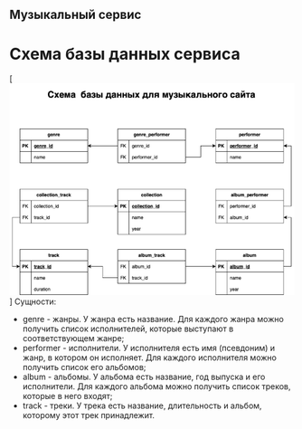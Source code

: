 ## Музыкальный сервис

# Схема базы данных сервиса
[![N|Solid](MusicSiteDb.png)]
Сущности:
- genre - жанры. У жанра есть название. Для каждого жанра можно получить список исполнителей, которые выступают в соответствующем жанре;
- performer - исполнители. У исполнителя есть имя (псевдоним) и жанр, в котором он исполняет. Для каждого исполнителя можно получить список его альбомов;
- album - альбомы. У альбома есть название, год выпуска и его исполнители. Для каждого альбома можно получить список треков, которые в него входят;
- track - треки. У трека есть название, длительность и альбом, которому этот трек принадлежит.
